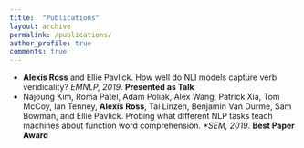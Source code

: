 ```yaml
---
title:  "Publications"
layout: archive 
permalink: /publications/
author_profile: true
comments: true
---
```


<ul>
<li><strong>Alexis Ross</strong> and Ellie Pavlick. How well do NLI models capture verb veridicality? <i>EMNLP, 2019</i>. <strong>Presented as Talk</strong>
</li>
<li>Najoung Kim, Roma Patel, Adam Poliak, Alex Wang, Patrick Xia, Tom McCoy, Ian Tenney, <strong>Alexis Ross</strong>, Tal Linzen, Benjamin Van Durme, Sam Bowman, and Ellie Pavlick. Probing what different NLP tasks teach machines about function word comprehension. <i>*SEM, 2019</i>. <strong>Best Paper Award</strong></li>
</ul>

